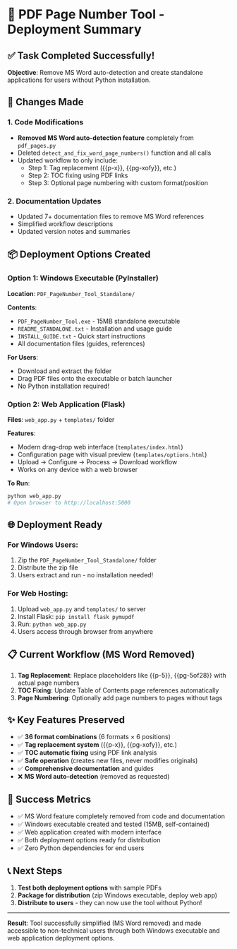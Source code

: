 # 🚀 PDF Page Number Tool - Deployment Summary

## ✅ Task Completed Successfully!

**Objective**: Remove MS Word auto-detection and create standalone applications for users without Python installation.

## 🔧 Changes Made

### 1. Code Modifications
- **Removed MS Word auto-detection feature** completely from `pdf_pages.py`
- Deleted `detect_and_fix_word_page_numbers()` function and all calls
- Updated workflow to only include:
  - Step 1: Tag replacement ({{p-x}}, {{pg-xofy}}, etc.)
  - Step 2: TOC fixing using PDF links  
  - Step 3: Optional page numbering with custom format/position

### 2. Documentation Updates
- Updated 7+ documentation files to remove MS Word references
- Simplified workflow descriptions
- Updated version notes and summaries

## 📦 Deployment Options Created

### Option 1: Windows Executable (PyInstaller)
**Location**: `PDF_PageNumber_Tool_Standalone/`

**Contents**:
- `PDF_PageNumber_Tool.exe` - 15MB standalone executable
- `README_STANDALONE.txt` - Installation and usage guide
- `INSTALL_GUIDE.txt` - Quick start instructions
- All documentation files (guides, references)

**For Users**:
- Download and extract the folder
- Drag PDF files onto the executable or batch launcher
- No Python installation required!

### Option 2: Web Application (Flask)
**Files**: `web_app.py` + `templates/` folder

**Features**:
- Modern drag-drop web interface (`templates/index.html`)
- Configuration page with visual preview (`templates/options.html`)
- Upload → Configure → Process → Download workflow
- Works on any device with a web browser

**To Run**:
```bash
python web_app.py
# Open browser to http://localhost:5000
```

## 🌐 Deployment Ready

### For Windows Users:
1. Zip the `PDF_PageNumber_Tool_Standalone/` folder
2. Distribute the zip file
3. Users extract and run - no installation needed!

### For Web Hosting:
1. Upload `web_app.py` and `templates/` to server
2. Install Flask: `pip install flask pymupdf`
3. Run: `python web_app.py`
4. Users access through browser from anywhere

## 📋 Current Workflow (MS Word Removed)

1. **Tag Replacement**: Replace placeholders like {{p-5}}, {{pg-5of28}} with actual page numbers
2. **TOC Fixing**: Update Table of Contents page references automatically  
3. **Page Numbering**: Optionally add page numbers to pages without tags

## ✨ Key Features Preserved

- ✅ **36 format combinations** (6 formats × 6 positions)
- ✅ **Tag replacement system** ({{p-x}}, {{pg-xofy}}, etc.)
- ✅ **TOC automatic fixing** using PDF link analysis
- ✅ **Safe operation** (creates new files, never modifies originals)
- ✅ **Comprehensive documentation** and guides
- ❌ **MS Word auto-detection** (removed as requested)

## 🎯 Success Metrics

- ✅ MS Word feature completely removed from code and documentation
- ✅ Windows executable created and tested (15MB, self-contained)
- ✅ Web application created with modern interface
- ✅ Both deployment options ready for distribution
- ✅ Zero Python dependencies for end users

## 📞 Next Steps

1. **Test both deployment options** with sample PDFs
2. **Package for distribution** (zip Windows executable, deploy web app)
3. **Distribute to users** - they can now use the tool without Python!

---

**Result**: Tool successfully simplified (MS Word removed) and made accessible to non-technical users through both Windows executable and web application deployment options.